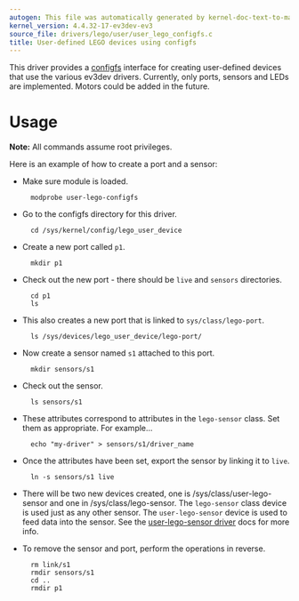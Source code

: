 ```yaml
---
autogen: This file was automatically generated by kernel-doc-text-to-markdown.py
kernel_version: 4.4.32-17-ev3dev-ev3
source_file: drivers/lego/user/user_lego_configfs.c
title: User-defined LEGO devices using configfs
---
```


This driver provides a [configfs] interface for creating user-defined devices
that use the various ev3dev drivers. Currently, only ports, sensors and LEDs
are implemented. Motors could be added in the future.

# Usage

**Note:** All commands assume root privileges.

Here is an example of how to create a port and a sensor:

* Make sure module is loaded.

        modprobe user-lego-configfs

* Go to the configfs directory for this driver.

        cd /sys/kernel/config/lego_user_device

* Create a new port called `p1`.

        mkdir p1

* Check out the new port - there should be `live` and `sensors` directories.

        cd p1
        ls

* This also creates a new port that is linked to `sys/class/lego-port`.

        ls /sys/devices/lego_user_device/lego-port/

* Now create a sensor named `s1` attached to this port.

        mkdir sensors/s1

* Check out the sensor.

        ls sensors/s1

* These attributes correspond to attributes in the `lego-sensor` class.
  Set them as appropriate. For example...

        echo "my-driver" > sensors/s1/driver_name

* Once the attributes have been set, export the sensor by linking it to `live`.

        ln -s sensors/s1 live

* There will be two new devices created, one is /sys/class/user-lego-sensor
  and one in /sys/class/lego-sensor. The `lego-sensor` class device is used
  just as any other sensor. The `user-lego-sensor` device is used to feed
  data into the sensor. See the [user-lego-sensor driver] docs for more info.

* To remove the sensor and port, perform the operations in reverse.

        rm link/s1
        rmdir sensors/s1
        cd ..
        rmdir p1

[configfs]: https://www.kernel.org/doc/Documentation/filesystems/configfs/configfs.txt
[user-lego-sensor driver]: ../user-lego-sensor

